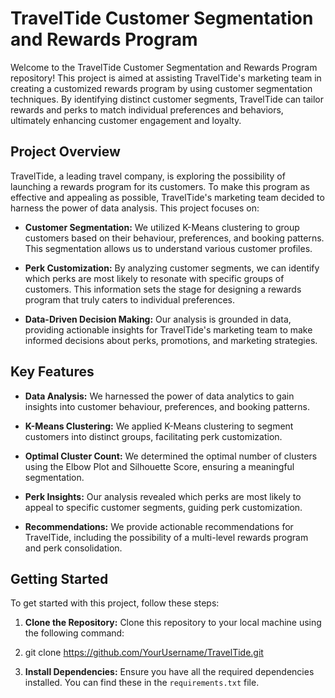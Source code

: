 # TravelTide Customer Segmentation and Rewards Program

Welcome to the TravelTide Customer Segmentation and Rewards Program repository! This project is aimed at assisting TravelTide's marketing team in creating a customized rewards program by using customer segmentation techniques. By identifying distinct customer segments, TravelTide can tailor rewards and perks to match individual preferences and behaviors, ultimately enhancing customer engagement and loyalty.

## Project Overview

TravelTide, a leading travel company, is exploring the possibility of launching a rewards program for its customers. To make this program as effective and appealing as possible, TravelTide's marketing team decided to harness the power of data analysis. This project focuses on:

- **Customer Segmentation:** We utilized K-Means clustering to group customers based on their behaviour, preferences, and booking patterns. This segmentation allows us to understand various customer profiles.

- **Perk Customization:** By analyzing customer segments, we can identify which perks are most likely to resonate with specific groups of customers. This information sets the stage for designing a rewards program that truly caters to individual preferences.

- **Data-Driven Decision Making:** Our analysis is grounded in data, providing actionable insights for TravelTide's marketing team to make informed decisions about perks, promotions, and marketing strategies.

## Key Features

- **Data Analysis:** We harnessed the power of data analytics to gain insights into customer behaviour, preferences, and booking patterns.

- **K-Means Clustering:** We applied K-Means clustering to segment customers into distinct groups, facilitating perk customization.

- **Optimal Cluster Count:** We determined the optimal number of clusters using the Elbow Plot and Silhouette Score, ensuring a meaningful segmentation.

- **Perk Insights:** Our analysis revealed which perks are most likely to appeal to specific customer segments, guiding perk customization.

- **Recommendations:** We provide actionable recommendations for TravelTide, including the possibility of a multi-level rewards program and perk consolidation.

## Getting Started

To get started with this project, follow these steps:

1. **Clone the Repository:** Clone this repository to your local machine using the following command:

2. git clone https://github.com/YourUsername/TravelTide.git

 
3. **Install Dependencies:** Ensure you have all the required dependencies installed. You can find these in the `requirements.txt` file.



